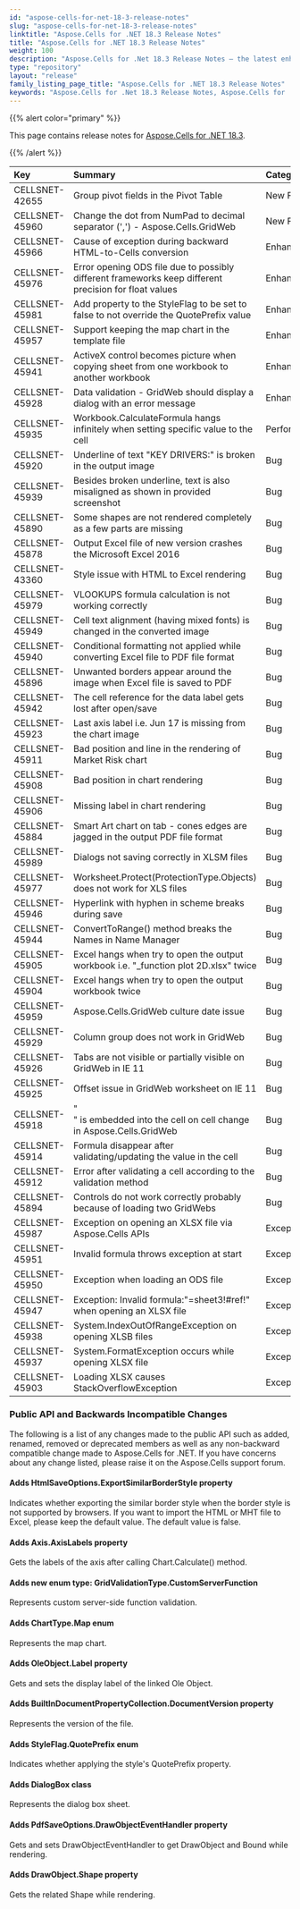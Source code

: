 ```yaml
---
id: "aspose-cells-for-net-18-3-release-notes"
slug: "aspose-cells-for-net-18-3-release-notes"
linktitle: "Aspose.Cells for .NET 18.3 Release Notes"
title: "Aspose.Cells for .NET 18.3 Release Notes"
weight: 100
description: "Aspose.Cells for .Net 18.3 Release Notes – the latest enhancements, new features, and fixes."
type: "repository"
layout: "release"
family_listing_page_title: "Aspose.Cells for .NET 18.3 Release Notes"
keywords: "Aspose.Cells for .Net 18.3 Release Notes, Aspose.Cells for .Net 18.3 updates and fixes"
---
```


{{% alert color="primary" %}} 

This page contains release notes for [Aspose.Cells for .NET 18.3](https://www.nuget.org/packages/Aspose.Cells/18.3.0).

{{% /alert %}} 

|**Key**|**Summary**|**Category**|
| :- | :- | :- |
|CELLSNET-42655|Group pivot fields in the Pivot Table  |New Feature |
|CELLSNET-45960|Change the dot from NumPad to decimal separator (',') - Aspose.Cells.GridWeb|New Feature |
|CELLSNET-45966|Cause of exception during backward HTML-to-Cells conversion|Enhancement |
|CELLSNET-45976|Error opening ODS file due to possibly different frameworks keep different precision for float values|Enhancement |
|CELLSNET-45981|Add property to the StyleFlag to be set to false to not override the QuotePrefix value|Enhancement |
|CELLSNET-45957|Support keeping the map chart in the template file |Enhancement |
|CELLSNET-45941|ActiveX control becomes picture when copying sheet from one workbook to another workbook|Enhancement |
|CELLSNET-45928|Data validation - GridWeb should display a dialog with an error message|Enhancement |
|CELLSNET-45935|Workbook.CalculateFormula hangs infinitely when setting specific value to the cell|Performance|
|CELLSNET-45920|Underline of text "KEY DRIVERS:" is broken in the output image|Bug |
|CELLSNET-45939|Besides broken underline, text is also misaligned as shown in provided screenshot|Bug |
|CELLSNET-45890|Some shapes are not rendered completely as a few parts are missing|Bug |
|CELLSNET-45878|Output Excel file of new version crashes the Microsoft Excel 2016|Bug |
|CELLSNET-43360|Style issue with HTML to Excel rendering|Bug |
|CELLSNET-45979|VLOOKUPS formula calculation is not working correctly|Bug |
|CELLSNET-45949|Cell text alignment (having mixed fonts) is changed in the converted image|Bug |
|CELLSNET-45940|Conditional formatting not applied while converting Excel file to PDF file format |Bug |
|CELLSNET-45896|Unwanted borders appear around the image when Excel file is saved to PDF |Bug |
|CELLSNET-45942|The cell reference for the data label gets lost after open/save|Bug |
|CELLSNET-45923|Last axis label i.e. Jun 17 is missing from the chart image|Bug |
|CELLSNET-45911|Bad position and line in the rendering of Market Risk chart|Bug |
|CELLSNET-45908|Bad position in chart rendering |Bug |
|CELLSNET-45906|Missing label in chart rendering |Bug |
|CELLSNET-45884|Smart Art chart on tab - cones edges are jagged in the output PDF file format|Bug |
|CELLSNET-45989|Dialogs not saving correctly in XLSM files|Bug |
|CELLSNET-45977|Worksheet.Protect(ProtectionType.Objects) does not work for XLS files|Bug |
|CELLSNET-45946|Hyperlink with hyphen in scheme breaks during save|Bug |
|CELLSNET-45944|ConvertToRange() method breaks the Names in Name Manager|Bug |
|CELLSNET-45905|Excel hangs when try to open the output workbook i.e. "_function plot 2D.xlsx" twice|Bug |
|CELLSNET-45904|Excel hangs when try to open the output workbook twice|Bug |
|CELLSNET-45959|Aspose.Cells.GridWeb culture date issue|Bug|
|CELLSNET-45929|Column group does not work in GridWeb|Bug |
|CELLSNET-45926|Tabs are not visible or partially visible on GridWeb in IE 11|Bug |
|CELLSNET-45925|Offset issue in GridWeb worksheet on IE 11|Bug |
|CELLSNET-45918|"<br>" is embedded into the cell on cell change in Aspose.Cells.GridWeb|Bug |
|CELLSNET-45914|Formula disappear after validating/updating the value in the cell|Bug |
|CELLSNET-45912|Error after validating a cell according to the validation method|Bug |
|CELLSNET-45894|Controls do not work correctly probably because of loading two GridWebs|Bug |
|CELLSNET-45987|Exception on opening an XLSX file via Aspose.Cells APIs|Exception |
|CELLSNET-45951|Invalid formula throws exception at start|Exception |
|CELLSNET-45950|Exception when loading an ODS file|Exception |
|CELLSNET-45947|Exception: Invalid formula:"=sheet3!#ref!" when opening an XLSX file|Exception |
|CELLSNET-45938|System.IndexOutOfRangeException on opening XLSB files|Exception |
|CELLSNET-45937|System.FormatException occurs while opening XLSX file|Exception |
|CELLSNET-45903|Loading XLSX causes StackOverflowException|Exception |
### **Public API and Backwards Incompatible Changes**
The following is a list of any changes made to the public API such as added, renamed, removed or deprecated members as well as any non-backward compatible change made to Aspose.Cells for .NET. If you have concerns about any change listed, please raise it on the Aspose.Cells support forum.
#### **Adds HtmlSaveOptions.ExportSimilarBorderStyle property**
Indicates whether exporting the similar border style when the border style is not supported by browsers. If you want to import the HTML or MHT file to Excel, please keep the default value. The default value is false.
#### **Adds Axis.AxisLabels property**
Gets the labels of the axis after calling Chart.Calculate() method.
#### **Adds new enum type: GridValidationType.CustomServerFunction**
Represents custom server-side function validation.
#### **Adds ChartType.Map enum**
Represents the map chart.
#### **Adds OleObject.Label property**
Gets and sets the display label of the linked Ole Object.
#### **Adds BuiltInDocumentPropertyCollection.DocumentVersion property**
Represents the version of the file.
#### **Adds StyleFlag.QuotePrefix enum**
Indicates whether applying the style's QuotePrefix property.
#### **Adds DialogBox class**
Represents the dialog box sheet.
#### **Adds PdfSaveOptions.DrawObjectEventHandler property**
Gets and sets DrawObjectEventHandler to get DrawObject and Bound while rendering.
#### **Adds DrawObject.Shape property**
Gets the related Shape while rendering.
